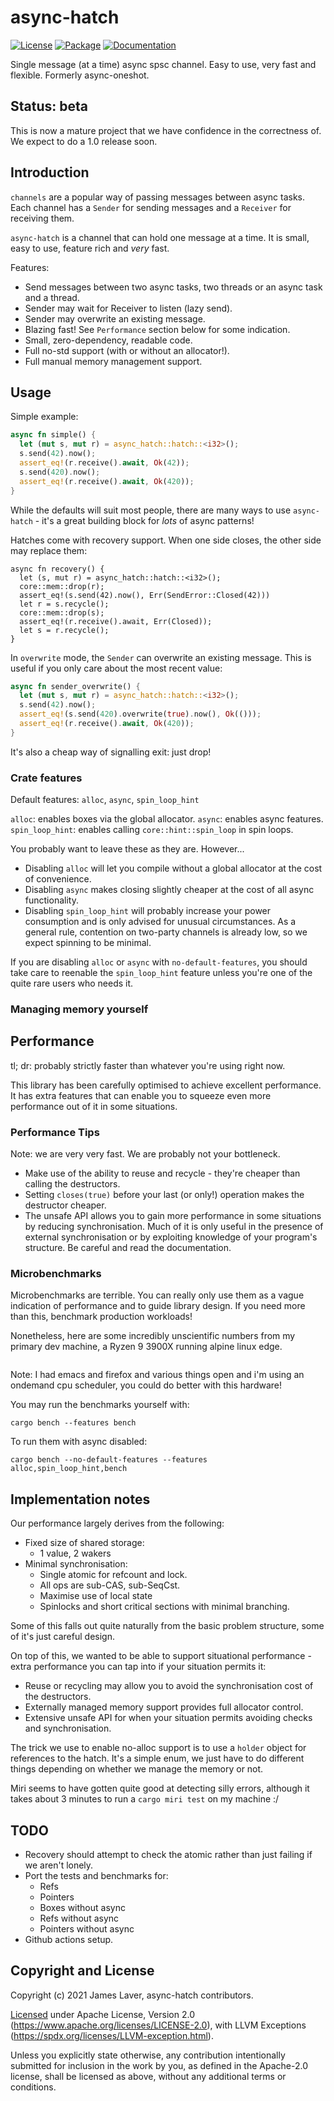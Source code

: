 # async-hatch

[![License](https://img.shields.io/crates/l/async-hatch.svg)](https://github.com/irrustible/async-hatch/blob/main/LICENSE)
[![Package](https://img.shields.io/crates/v/async-hatch.svg)](https://crates.io/crates/async-hatch)
[![Documentation](https://docs.rs/async-hatch/badge.svg)](https://docs.rs/async-hatch)

Single message (at a time) async spsc channel. Easy to use, very fast and flexible. Formerly async-oneshot.

## Status: beta

This is now a mature project that we have confidence in the
correctness of. We expect to do a 1.0 release soon.

## Introduction

`channels` are a popular way of passing messages between async tasks. Each channel has a `Sender`
for sending messages and a `Receiver` for receiving them.

`async-hatch` is a channel that can hold one message at a time. It is
small, easy to use, feature rich and *very* fast.

Features:

* Send messages between two async tasks, two threads or an async task and a thread.
* Sender may wait for Receiver to listen (lazy send).
* Sender may overwrite an existing message.
* Blazing fast! See `Performance` section below for some indication.
* Small, zero-dependency, readable code.
* Full no-std support (with or without an allocator!).
* Full manual memory management support.

## Usage

Simple example:

```rust
async fn simple() {
  let (mut s, mut r) = async_hatch::hatch::<i32>();
  s.send(42).now();
  assert_eq!(r.receive().await, Ok(42));
  s.send(420).now();
  assert_eq!(r.receive().await, Ok(420));
}
```

While the defaults will suit most people, there are many ways to use `async-hatch` - it's a great
building block for *lots* of async patterns!

Hatches come with recovery support. When one side closes, the other
side may replace them:

```
async fn recovery() {
  let (s, mut r) = async_hatch::hatch::<i32>();
  core::mem::drop(r);
  assert_eq!(s.send(42).now(), Err(SendError::Closed(42)))
  let r = s.recycle();
  core::mem::drop(s);
  assert_eq!(r.receive().await, Err(Closed));
  let s = r.recycle();
}
```

In `overwrite` mode, the `Sender` can overwrite an existing
message. This is useful if you only care about the most recent value:

```rust
async fn sender_overwrite() {
  let (mut s, mut r) = async_hatch::hatch::<i32>();
  s.send(42).now();
  assert_eq!(s.send(420).overwrite(true).now(), Ok(()));
  assert_eq!(r.receive().await, Ok(420));
}
```

It's also a cheap way of signalling exit: just drop!

### Crate features

Default features: `alloc`, `async`, `spin_loop_hint`

`alloc`: enables boxes via the global allocator.
`async`: enables async features.
`spin_loop_hint`: enables calling `core::hint::spin_loop` in spin loops.

You probably want to leave these as they are. However...

* Disabling `alloc` will let you compile without a global allocator at the cost of convenience.
* Disabling `async` makes closing slightly cheaper at the cost of all async functionality.
* Disabling `spin_loop_hint` will probably increase your power consumption and is only advised for
  unusual circumstances. As a general rule, contention on two-party channels is already low, so we
  expect spinning to be minimal.
  
If you are disabling `alloc` or `async` with `no-default-features`, you should take care to reenable
the `spin_loop_hint` feature unless you're one of the quite rare users who needs it.

### Managing memory yourself



## Performance

tl; dr: probably strictly faster than whatever you're using right now.

This library has been carefully optimised to achieve excellent performance. It has extra features
that can enable you to squeeze even more performance out of it in some situations.

### Performance Tips

Note: we are very very fast. We are probably not your bottleneck.

* Make use of the ability to reuse and recycle - they're cheaper than calling the destructors.
* Setting `closes(true)` before your last (or only!) operation makes the destructor cheaper.
* The unsafe API allows you to gain more performance in some situations by reducing
  synchronisation. Much of it is only useful in the presence of external synchronisation or by
  exploiting knowledge of your program's structure. Be careful and read the documentation.

### Microbenchmarks

Microbenchmarks are terrible. You can really only use them as a vague
indication of performance and to guide library design. If you need
more than this, benchmark production workloads!

Nonetheless, here are some incredibly unscientific numbers from my
primary dev machine, a Ryzen 9 3900X running alpine linux edge.

```

```

Note: I had emacs and firefox and various things open and i'm using an
ondemand cpu scheduler, you could do better with this hardware!

You may run the benchmarks yourself with:

```shell
cargo bench --features bench
```

To run them with async disabled:

```shell
cargo bench --no-default-features --features alloc,spin_loop_hint,bench
```

## Implementation notes

Our performance largely derives from the following:

* Fixed size of shared storage:
  * 1 value, 2 wakers
* Minimal synchronisation:
  * Single atomic for refcount and lock.
  * All ops are sub-CAS, sub-SeqCst.
  * Maximise use of local state
  * Spinlocks and short critical sections with minimal branching.

Some of this falls out quite naturally from the basic problem
structure, some of it's just careful design.

On top of this, we wanted to be able to support situational
performance - extra performance you can tap into if your situation
permits it:

* Reuse or recycling may allow you to avoid the synchronisation cost
  of the destructors.
* Externally managed memory support provides full allocator control.
* Extensive unsafe API for when your situation permits avoiding checks
  and synchronisation.

The trick we use to enable no-alloc support is to use a `holder`
object for references to the hatch. It's a simple enum, we just have
to do different things depending on whether we manage the memory or not.

Miri seems to have gotten quite good at detecting silly errors, although it
takes about 3 minutes to run a `cargo miri test` on my machine :/

## TODO

* Recovery should attempt to check the atomic rather than just failing if we aren't lonely.
* Port the tests and benchmarks for:
  * Refs
  * Pointers
  * Boxes without async
  * Refs without async
  * Pointers without async
* Github actions setup.

## Copyright and License

Copyright (c) 2021 James Laver, async-hatch contributors.

[Licensed](LICENSE) under Apache License, Version 2.0 (https://www.apache.org/licenses/LICENSE-2.0),
with LLVM Exceptions (https://spdx.org/licenses/LLVM-exception.html).

Unless you explicitly state otherwise, any contribution intentionally submitted
for inclusion in the work by you, as defined in the Apache-2.0 license, shall be
licensed as above, without any additional terms or conditions.
